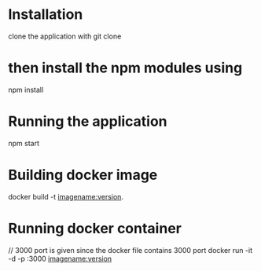 # Installation
clone the application with git clone

# then install the npm modules using
npm install

# Running the application
npm start

# Building docker image
docker build -t <imagename:version>.

# Running docker container
 // 3000 port is given since the docker file contains 3000 port
 docker run -it -d -p <outside-port-of-your-choice>:3000 <imagename:version>
